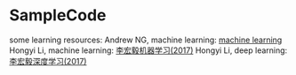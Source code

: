 # SampleCode

some learning resources:
Andrew NG, machine learning:  [machine learning](https://www.bilibili.com/video/av9912938)
Hongyi Li, machine learning:  [李宏毅机器学习(2017)](https://www.bilibili.com/video/av10590361)
Hongyi Li, deep learning:  [李宏毅深度学习(2017)](https://www.bilibili.com/video/av9770302)

